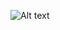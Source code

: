 ![Alt text](http://gravizo.com/svg?%20%20digraph%20G%20{%20%20%20%20aize%20=%224,4%22;%20%20%20%20main%20[shape=box];%20%20%20%20main%20-%3E%20parse%20[weight=8];%20%20%20%20parse%20-%3E%20execute;%20%20%20%20main%20-%3E%20init%20[style=dotted];%20%20%20%20main%20-%3E%20cleanup;%20%20%20%20execute%20-%3E%20{%20make_string;%20printf}%20%20%20%20init%20-%3E%20make_string;%20%20%20%20edge%20[color=red];%20%20%20%20main%20-%3E%20printf%20[style=bold,label=%22100%20times%22];%20%20%20%20make_string%20[label=%22make%20a%20string%22];%20%20%20%20node%20[shape=box,style=filled,color=%22.7%20.3%201.0%22];%20%20%20%20execute%20-%3E%20compare;%20%20})
